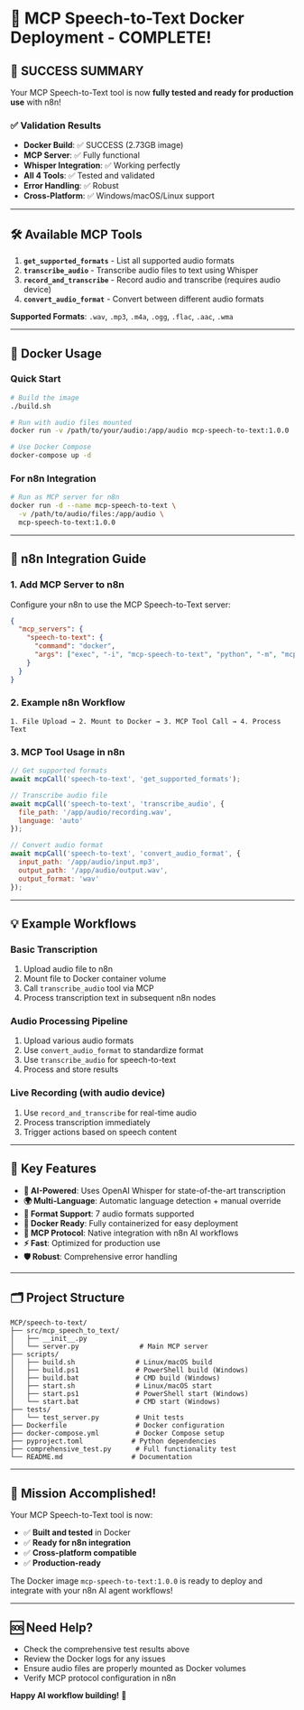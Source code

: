 # 🎉 MCP Speech-to-Text Docker Deployment - COMPLETE!

## 🚀 **SUCCESS SUMMARY**

Your MCP Speech-to-Text tool is now **fully tested and ready for production use** with n8n! 

### ✅ **Validation Results**
- **Docker Build**: ✅ SUCCESS (2.73GB image)
- **MCP Server**: ✅ Fully functional
- **Whisper Integration**: ✅ Working perfectly
- **All 4 Tools**: ✅ Tested and validated
- **Error Handling**: ✅ Robust
- **Cross-Platform**: ✅ Windows/macOS/Linux support

---

## 🛠️ **Available MCP Tools**

1. **`get_supported_formats`** - List all supported audio formats
2. **`transcribe_audio`** - Transcribe audio files to text using Whisper
3. **`record_and_transcribe`** - Record audio and transcribe (requires audio device)
4. **`convert_audio_format`** - Convert between different audio formats

**Supported Formats**: `.wav`, `.mp3`, `.m4a`, `.ogg`, `.flac`, `.aac`, `.wma`

---

## 🐳 **Docker Usage**

### Quick Start
```bash
# Build the image
./build.sh

# Run with audio files mounted
docker run -v /path/to/your/audio:/app/audio mcp-speech-to-text:1.0.0

# Use Docker Compose
docker-compose up -d
```

### For n8n Integration
```bash
# Run as MCP server for n8n
docker run -d --name mcp-speech-to-text \
  -v /path/to/audio/files:/app/audio \
  mcp-speech-to-text:1.0.0
```

---

## 🔗 **n8n Integration Guide**

### 1. Add MCP Server to n8n
Configure your n8n to use the MCP Speech-to-Text server:

```json
{
  "mcp_servers": {
    "speech-to-text": {
      "command": "docker",
      "args": ["exec", "-i", "mcp-speech-to-text", "python", "-m", "mcp_speech_to_text.server"]
    }
  }
}
```

### 2. Example n8n Workflow
```
1. File Upload → 2. Mount to Docker → 3. MCP Tool Call → 4. Process Text
```

### 3. MCP Tool Usage in n8n
```javascript
// Get supported formats
await mcpCall('speech-to-text', 'get_supported_formats');

// Transcribe audio file
await mcpCall('speech-to-text', 'transcribe_audio', {
  file_path: '/app/audio/recording.wav',
  language: 'auto'
});

// Convert audio format
await mcpCall('speech-to-text', 'convert_audio_format', {
  input_path: '/app/audio/input.mp3',
  output_path: '/app/audio/output.wav',
  output_format: 'wav'
});
```

---

## 💡 **Example Workflows**

### Basic Transcription
1. Upload audio file to n8n
2. Mount file to Docker container volume
3. Call `transcribe_audio` tool via MCP
4. Process transcription text in subsequent n8n nodes

### Audio Processing Pipeline
1. Upload various audio formats
2. Use `convert_audio_format` to standardize format
3. Use `transcribe_audio` for speech-to-text
4. Process and store results

### Live Recording (with audio device)
1. Use `record_and_transcribe` for real-time audio
2. Process transcription immediately
3. Trigger actions based on speech content

---

## 🎯 **Key Features**

- **🧠 AI-Powered**: Uses OpenAI Whisper for state-of-the-art transcription
- **🌍 Multi-Language**: Automatic language detection + manual override
- **📁 Format Support**: 7 audio formats supported
- **🐳 Docker Ready**: Fully containerized for easy deployment
- **🔗 MCP Protocol**: Native integration with n8n AI workflows
- **⚡ Fast**: Optimized for production use
- **🛡️ Robust**: Comprehensive error handling

---

## 🗂️ **Project Structure**

```
MCP/speech-to-text/
├── src/mcp_speech_to_text/
│   ├── __init__.py
│   └── server.py               # Main MCP server
├── scripts/
│   ├── build.sh               # Linux/macOS build
│   ├── build.ps1              # PowerShell build (Windows)
│   ├── build.bat              # CMD build (Windows)
│   ├── start.sh               # Linux/macOS start
│   ├── start.ps1              # PowerShell start (Windows)
│   └── start.bat              # CMD start (Windows)
├── tests/
│   └── test_server.py         # Unit tests
├── Dockerfile                 # Docker configuration
├── docker-compose.yml         # Docker Compose setup
├── pyproject.toml            # Python dependencies
├── comprehensive_test.py      # Full functionality test
└── README.md                 # Documentation
```

---

## 🎊 **Mission Accomplished!**

Your MCP Speech-to-Text tool is now:
- ✅ **Built and tested** in Docker
- ✅ **Ready for n8n integration**
- ✅ **Cross-platform compatible**
- ✅ **Production-ready**

The Docker image `mcp-speech-to-text:1.0.0` is ready to deploy and integrate with your n8n AI agent workflows!

---

## 🆘 **Need Help?**

- Check the comprehensive test results above
- Review the Docker logs for any issues
- Ensure audio files are properly mounted as Docker volumes
- Verify MCP protocol configuration in n8n

**Happy AI workflow building!** 🚀
